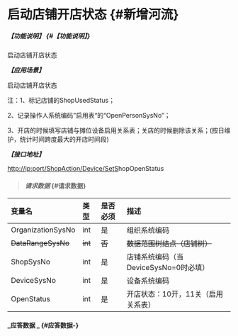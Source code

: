 # 启动店铺开店状态 {#新增河流}

##### _【功能说明】_ {#【功能说明】}

启动店铺开店状态

_**【应用场景】**_

启动店铺开店状态

注：1、标记店铺的ShopUsedStatus；

2、记录操作人系统编码”启用表“的“OpenPersonSysNo”；

3、开店的时候填写店铺与摊位设备启用关系表；关店的时候删除该关系；\(按日维护，统计时间跨度最大的开店时间段\)

_**【接口地址】**_

[http://ip:port/ShopAction/Device/SetS](http://ip:port/OrganizationAction/Customer/AddCustomer)hopOpenStatus

> #### _请求数据_ {#请求数据}

| 变量名 | 类型 | 是否必须 | 描述 |
| :--- | :--- | :--- | :--- |
| OrganizationSysNo | int | 是 | 组织系统编码 |
| ~~DataRangeSysNo~~ | ~~int~~ | ~~否~~ | ~~数据范围树结点（店铺树）~~ |
| ShopSysNo | int | 是 | 店铺系统编码（当DeviceSysNo=0时必填） |
| DeviceSysNo | int | 是 | 设备系统编码 |
| OpenStatus | int | 是 | 开店状态：10开，11关（启用关系表） |

#### _应答数据 _ {#应答数据-}




